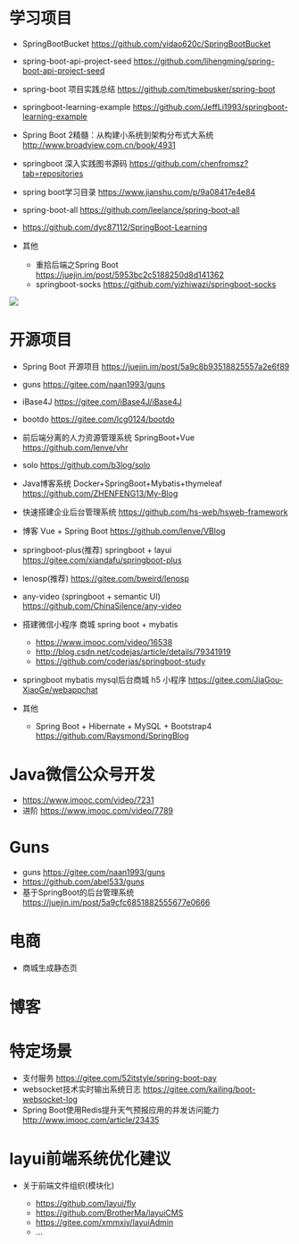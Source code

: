 # 学习项目

- SpringBootBucket <https://github.com/yidao620c/SpringBootBucket>
- spring-boot-api-project-seed <https://github.com/lihengming/spring-boot-api-project-seed>
- spring-boot 项目实践总结 <https://github.com/timebusker/spring-boot>
- springboot-learning-example <https://github.com/JeffLi1993/springboot-learning-example>
- Spring Boot 2精髓：从构建小系统到架构分布式大系统 <http://www.broadview.com.cn/book/4931>
- springboot 深入实践图书源码 <https://github.com/chenfromsz?tab=repositories>
- spring boot学习目录 <https://www.jianshu.com/p/9a08417e4e84>
- spring-boot-all <https://github.com/leelance/spring-boot-all>
- <https://github.com/dyc87112/SpringBoot-Learning>
- 其他

  - 重拾后端之Spring Boot <https://juejin.im/post/5953bc2c5188250d8d141362>
  - springboot-socks <https://github.com/yizhiwazi/springboot-socks>

![](https://upload-images.jianshu.io/upload_images/8069210-b2aacf9a3d7dae47.png?imageMogr2/auto-orient/strip%7CimageView2/2/w/342)

# 开源项目

- Spring Boot 开源项目 <https://juejin.im/post/5a9c8b93518825557a2e6f89>
- guns <https://gitee.com/naan1993/guns>
- iBase4J <https://gitee.com/iBase4J/iBase4J>
- bootdo <https://gitee.com/lcg0124/bootdo>
- 前后端分离的人力资源管理系统 SpringBoot+Vue <https://github.com/lenve/vhr>
- solo <https://github.com/b3log/solo>
- Java博客系统 Docker+SpringBoot+Mybatis+thymeleaf <https://github.com/ZHENFENG13/My-Blog>

- 快速搭建企业后台管理系统 <https://github.com/hs-web/hsweb-framework>

- 博客 Vue + Spring Boot <https://github.com/lenve/VBlog>

- springboot-plus(推荐) springboot + layui <https://gitee.com/xiandafu/springboot-plus>

- lenosp(推荐) <https://gitee.com/bweird/lenosp>

- any-video (springboot + semantic UI) <https://github.com/ChinaSilence/any-video>

- 搭建微信小程序 商城 spring boot + mybatis

  - <https://www.imooc.com/video/16538>
  - <http://blog.csdn.net/codejas/article/details/79341919>
  - <https://github.com/coderjas/springboot-study>

- springboot mybatis mysql后台商城 h5 小程序 <https://gitee.com/JiaGou-XiaoGe/webappchat>

- 其他

  - Spring Boot + Hibernate + MySQL + Bootstrap4 <https://github.com/Raysmond/SpringBlog>

# Java微信公众号开发

- <https://www.imooc.com/video/7231>
- 进阶 <https://www.imooc.com/video/7789>

# Guns

- guns <https://gitee.com/naan1993/guns>
- <https://github.com/abel533/guns>
- 基于SpringBoot的后台管理系统 <https://juejin.im/post/5a9cfc6851882555677e0666>

# 电商

- 商城生成静态页

# 博客

# 特定场景

- 支付服务 <https://gitee.com/52itstyle/spring-boot-pay>
- websocket技术实时输出系统日志 <https://gitee.com/kailing/boot-websocket-log>
- Spring Boot使用Redis提升天气预报应用的并发访问能力 <http://www.imooc.com/article/23435>

# layui前端系统优化建议

- 关于前端文件组织(模块化)

  - <https://github.com/layui/fly>
  - <https://github.com/BrotherMa/layuiCMS>
  - <https://gitee.com/xmmxjy/layuiAdmin>
  - ...
